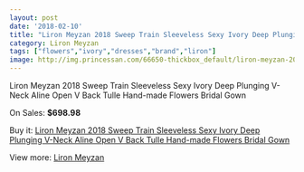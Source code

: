 ```yaml
---
layout: post
date: '2018-02-10'
title: "Liron Meyzan 2018 Sweep Train Sleeveless Sexy Ivory Deep Plunging V-Neck Aline Open V Back Tulle Hand-made Flowers Bridal Gown"
category: Liron Meyzan
tags: ["flowers","ivory","dresses","brand","liron"]
image: http://img.princessan.com/66650-thickbox_default/liron-meyzan-2018-sweep-train-sleeveless-sexy-ivory-deep-plunging-v-neck-aline-open-v-back-tulle-hand-made-flowers-bridal-gown.jpg
---
```

Liron Meyzan 2018 Sweep Train Sleeveless Sexy Ivory Deep Plunging V-Neck Aline Open V Back Tulle Hand-made Flowers Bridal Gown

On Sales: **$698.98**
<a href="https://www.princessan.com/en/liron-meyzan/29227-liron-meyzan-2018-sweep-train-sleeveless-sexy-ivory-deep-plunging-v-neck-aline-open-v-back-tulle-hand-made-flowers-bridal-gown.html"><amp-img layout="responsive" width="600" height="600" src="//img.princessan.com/66650-thickbox_default/liron-meyzan-2018-sweep-train-sleeveless-sexy-ivory-deep-plunging-v-neck-aline-open-v-back-tulle-hand-made-flowers-bridal-gown.jpg" alt="Liron Meyzan 2018 Sweep Train Sleeveless Sexy Ivory Deep Plunging V-Neck Aline Open V Back Tulle Hand-made Flowers Bridal Gown 0" /></a>
<a href="https://www.princessan.com/en/liron-meyzan/29227-liron-meyzan-2018-sweep-train-sleeveless-sexy-ivory-deep-plunging-v-neck-aline-open-v-back-tulle-hand-made-flowers-bridal-gown.html"><amp-img layout="responsive" width="600" height="600" src="//img.princessan.com/66655-thickbox_default/liron-meyzan-2018-sweep-train-sleeveless-sexy-ivory-deep-plunging-v-neck-aline-open-v-back-tulle-hand-made-flowers-bridal-gown.jpg" alt="Liron Meyzan 2018 Sweep Train Sleeveless Sexy Ivory Deep Plunging V-Neck Aline Open V Back Tulle Hand-made Flowers Bridal Gown 1" /></a>
<a href="https://www.princessan.com/en/liron-meyzan/29227-liron-meyzan-2018-sweep-train-sleeveless-sexy-ivory-deep-plunging-v-neck-aline-open-v-back-tulle-hand-made-flowers-bridal-gown.html"><amp-img layout="responsive" width="600" height="600" src="//img.princessan.com/66654-thickbox_default/liron-meyzan-2018-sweep-train-sleeveless-sexy-ivory-deep-plunging-v-neck-aline-open-v-back-tulle-hand-made-flowers-bridal-gown.jpg" alt="Liron Meyzan 2018 Sweep Train Sleeveless Sexy Ivory Deep Plunging V-Neck Aline Open V Back Tulle Hand-made Flowers Bridal Gown 2" /></a>
<a href="https://www.princessan.com/en/liron-meyzan/29227-liron-meyzan-2018-sweep-train-sleeveless-sexy-ivory-deep-plunging-v-neck-aline-open-v-back-tulle-hand-made-flowers-bridal-gown.html"><amp-img layout="responsive" width="600" height="600" src="//img.princessan.com/66653-thickbox_default/liron-meyzan-2018-sweep-train-sleeveless-sexy-ivory-deep-plunging-v-neck-aline-open-v-back-tulle-hand-made-flowers-bridal-gown.jpg" alt="Liron Meyzan 2018 Sweep Train Sleeveless Sexy Ivory Deep Plunging V-Neck Aline Open V Back Tulle Hand-made Flowers Bridal Gown 3" /></a>
<a href="https://www.princessan.com/en/liron-meyzan/29227-liron-meyzan-2018-sweep-train-sleeveless-sexy-ivory-deep-plunging-v-neck-aline-open-v-back-tulle-hand-made-flowers-bridal-gown.html"><amp-img layout="responsive" width="600" height="600" src="//img.princessan.com/66652-thickbox_default/liron-meyzan-2018-sweep-train-sleeveless-sexy-ivory-deep-plunging-v-neck-aline-open-v-back-tulle-hand-made-flowers-bridal-gown.jpg" alt="Liron Meyzan 2018 Sweep Train Sleeveless Sexy Ivory Deep Plunging V-Neck Aline Open V Back Tulle Hand-made Flowers Bridal Gown 4" /></a>
<a href="https://www.princessan.com/en/liron-meyzan/29227-liron-meyzan-2018-sweep-train-sleeveless-sexy-ivory-deep-plunging-v-neck-aline-open-v-back-tulle-hand-made-flowers-bridal-gown.html"><amp-img layout="responsive" width="600" height="600" src="//img.princessan.com/66651-thickbox_default/liron-meyzan-2018-sweep-train-sleeveless-sexy-ivory-deep-plunging-v-neck-aline-open-v-back-tulle-hand-made-flowers-bridal-gown.jpg" alt="Liron Meyzan 2018 Sweep Train Sleeveless Sexy Ivory Deep Plunging V-Neck Aline Open V Back Tulle Hand-made Flowers Bridal Gown 5" /></a>

Buy it: [Liron Meyzan 2018 Sweep Train Sleeveless Sexy Ivory Deep Plunging V-Neck Aline Open V Back Tulle Hand-made Flowers Bridal Gown](https://www.princessan.com/en/liron-meyzan/29227-liron-meyzan-2018-sweep-train-sleeveless-sexy-ivory-deep-plunging-v-neck-aline-open-v-back-tulle-hand-made-flowers-bridal-gown.html "Liron Meyzan 2018 Sweep Train Sleeveless Sexy Ivory Deep Plunging V-Neck Aline Open V Back Tulle Hand-made Flowers Bridal Gown")

View more: [Liron Meyzan](https://www.princessan.com/en/283-liron-meyzan "Liron Meyzan")